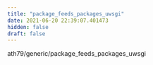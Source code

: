 ```yaml
---
title: "package_feeds_packages_uwsgi"
date: 2021-06-20 22:39:07.401473
hidden: false
draft: false
---
```


ath79/generic/package_feeds_packages_uwsgi

